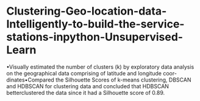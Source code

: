 # Clustering-Geo-location-data-Intelligently-to-build-the-service-stations-inpython-Unsupervised-Learn


•Visually estimated the number of clusters (k) by exploratory data analysis on the geographical data comprising of latitude and longitude coor-dinates•Compared the Silhouette Scores of k-means clustering, DBSCAN and HDBSCAN for clustering data and concluded that HDBSCAN betterclustered the data since it had a Silhouette score of 0.89.
